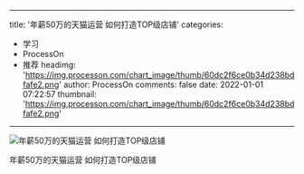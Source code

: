 
---
title: '年薪50万的天猫运营 如何打造TOP级店铺'
categories: 
 - 学习
 - ProcessOn
 - 推荐
headimg: 'https://img.processon.com/chart_image/thumb/60dc2f6ce0b34d238bdfafe2.png'
author: ProcessOn
comments: false
date: 2022-01-01 07:22:57
thumbnail: 'https://img.processon.com/chart_image/thumb/60dc2f6ce0b34d238bdfafe2.png'
---

<div>   
<img class="thumb" alt="年薪50万的天猫运营 如何打造TOP级店铺" src="https://img.processon.com/chart_image/thumb/60dc2f6ce0b34d238bdfafe2.png" referrerpolicy="no-referrer">
<p>年薪50万的天猫运营 如何打造TOP级店铺</p>  
</div>
            